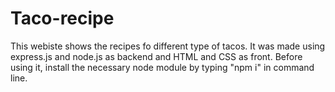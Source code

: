 # Taco-recipe
This webiste shows the recipes fo different type of tacos. It was made using express.js and node.js as backend and HTML and CSS as front. Before using it, install the necessary node module by typing "npm i" in command line.
